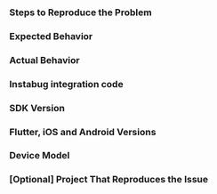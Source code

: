<!--
Please fill in the template below when creating an issue 
to help us reproduce it and fix it faster.

While not required, including a sample project that reproduces 
your issue will help us a lot.
-->

### Steps to Reproduce the Problem

### Expected Behavior

### Actual Behavior

### Instabug integration code
<!--Make sure to remove your app token.-->

### SDK Version
<!--Which version of Instabug Flutter are you on?.-->

### Flutter, iOS and Android Versions

### Device Model
<!--If this issue is happening on specific devices, please mention them.-->

### [Optional] Project That Reproduces the Issue
<!--While not required, providing a sample project that reproduces the issue you're having will help us solve it much faster.-->
